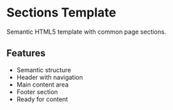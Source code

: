 # Sections Template

Semantic HTML5 template with common page sections.

## Features
- Semantic structure
- Header with navigation
- Main content area
- Footer section
- Ready for content
